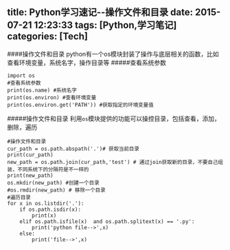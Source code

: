 title: Python学习速记--操作文件和目录
date: 2015-07-21 12:23:33
tags: [Python,学习笔记]
categories: [Tech]
---
####操作文件和目录
python有一个os模块封装了操作与底层相关的函数，比如查看环境变量，系统名字，操作目录等
#####查看系统参数
```
import os
#查看系统参数
print(os.name) #系统名字
print(os.environ) #查看环境变量
print(os.environ.get('PATH')) #获取指定的环境变量值
```
#####操作文件和目录
利用`os`模块提供的功能可以操控目录，包括查看，添加，删除，遍历

<!--more-->

```
#操作文件和目录
cur_path = os.path.abspath('.')# 获取当前目录
print(cur_path)
new_path = os.path.join(cur_path,'test') # 通过join获取新的目录，不要自己组装，不同系统下的分隔符是不一样的
print(new_path)
os.mkdir(new_path) #创建一个目录
#os.rmdir(new_path) # 移除一个目录
#遍历目录
for x in os.listdir('.'):
	if os.path.isdir(x):
		print(x)
	elif os.path.isfile(x)  and os.path.splitext(x) == '.py':
		print('python file-->',x)
	else:
		print('file-->',x)
```